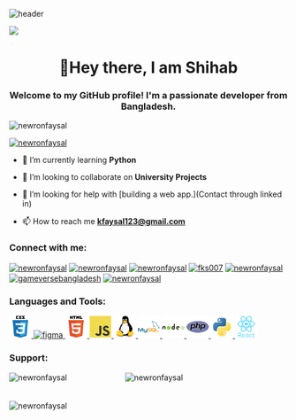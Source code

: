 ![header](https://capsule-render.vercel.app/api?type=waving&color=gradient&height=300&section=header&text=Sahadat%20Hossain&fontSize=90&animation=twinkling)

![](https://komarev.com/ghpvc/?username=shihab2209&style=flat-square&color=red)
<h1 align="center">👋Hey there, I am Shihab</h1>
<h3 align="center">Welcome to my GitHub profile! I'm a passionate developer from Bangladesh.</h3>

<p align="left"> <img src="https://komarev.com/ghpvc/?username=newronfaysal&label=Profile%20views&color=0e75b6&style=flat" alt="newronfaysal" /> </p>

<p align="left"> <a href="https://twitter.com/newronfaysal" target="blank"><img src="https://img.shields.io/twitter/follow/newronfaysal?logo=twitter&style=for-the-badge" alt="newronfaysal" /></a> </p>

- 🌱 I’m currently learning **Python**

- 👯 I’m looking to collaborate on **University Projects**

- 🤝 I’m looking for help with [building a web app.](Contact through linked in)

- 📫 How to reach me **kfaysal123@gmail.com**

<h3 align="left">Connect with me:</h3>
<p align="left">
<a href="https://dev.to/newronfaysal" target="blank"><img align="center" src="https://raw.githubusercontent.com/rahuldkjain/github-profile-readme-generator/master/src/images/icons/Social/devto.svg" alt="newronfaysal" height="30" width="40" /></a>
<a href="https://twitter.com/newronfaysal" target="blank"><img align="center" src="https://raw.githubusercontent.com/rahuldkjain/github-profile-readme-generator/master/src/images/icons/Social/twitter.svg" alt="newronfaysal" height="30" width="40" /></a>
<a href="https://linkedin.com/in/newronfaysal" target="blank"><img align="center" src="https://raw.githubusercontent.com/rahuldkjain/github-profile-readme-generator/master/src/images/icons/Social/linked-in-alt.svg" alt="newronfaysal" height="30" width="40" /></a>
<a href="https://fb.com/fks007" target="blank"><img align="center" src="https://raw.githubusercontent.com/rahuldkjain/github-profile-readme-generator/master/src/images/icons/Social/facebook.svg" alt="fks007" height="30" width="40" /></a>
<a href="https://instagram.com/newronfaysal" target="blank"><img align="center" src="https://raw.githubusercontent.com/rahuldkjain/github-profile-readme-generator/master/src/images/icons/Social/instagram.svg" alt="newronfaysal" height="30" width="40" /></a>
<a href="https://www.youtube.com/c/gameversebangladesh" target="blank"><img align="center" src="https://raw.githubusercontent.com/rahuldkjain/github-profile-readme-generator/master/src/images/icons/Social/youtube.svg" alt="gameversebangladesh" height="30" width="40" /></a>
<a href="https://www.leetcode.com/newronfaysal" target="blank"><img align="center" src="https://raw.githubusercontent.com/rahuldkjain/github-profile-readme-generator/master/src/images/icons/Social/leet-code.svg" alt="newronfaysal" height="30" width="40" /></a>
</p>

<h3 align="left">Languages and Tools:</h3>
<p align="left"> <a href="https://www.w3schools.com/css/" target="_blank" rel="noreferrer"> <img src="https://raw.githubusercontent.com/devicons/devicon/master/icons/css3/css3-original-wordmark.svg" alt="css3" width="40" height="40"/> </a> <a href="https://www.figma.com/" target="_blank" rel="noreferrer"> <img src="https://www.vectorlogo.zone/logos/figma/figma-icon.svg" alt="figma" width="40" height="40"/> </a> <a href="https://www.w3.org/html/" target="_blank" rel="noreferrer"> <img src="https://raw.githubusercontent.com/devicons/devicon/master/icons/html5/html5-original-wordmark.svg" alt="html5" width="40" height="40"/> </a> <a href="https://developer.mozilla.org/en-US/docs/Web/JavaScript" target="_blank" rel="noreferrer"> <img src="https://raw.githubusercontent.com/devicons/devicon/master/icons/javascript/javascript-original.svg" alt="javascript" width="40" height="40"/> </a> <a href="https://www.linux.org/" target="_blank" rel="noreferrer"> <img src="https://raw.githubusercontent.com/devicons/devicon/master/icons/linux/linux-original.svg" alt="linux" width="40" height="40"/> </a> <a href="https://www.mysql.com/" target="_blank" rel="noreferrer"> <img src="https://raw.githubusercontent.com/devicons/devicon/master/icons/mysql/mysql-original-wordmark.svg" alt="mysql" width="40" height="40"/> </a> <a href="https://nodejs.org" target="_blank" rel="noreferrer"> <img src="https://raw.githubusercontent.com/devicons/devicon/master/icons/nodejs/nodejs-original-wordmark.svg" alt="nodejs" width="40" height="40"/> </a> <a href="https://www.php.net" target="_blank" rel="noreferrer"> <img src="https://raw.githubusercontent.com/devicons/devicon/master/icons/php/php-original.svg" alt="php" width="40" height="40"/> </a> <a href="https://www.python.org" target="_blank" rel="noreferrer"> <img src="https://raw.githubusercontent.com/devicons/devicon/master/icons/python/python-original.svg" alt="python" width="40" height="40"/> </a> <a href="https://reactjs.org/" target="_blank" rel="noreferrer"> <img src="https://raw.githubusercontent.com/devicons/devicon/master/icons/react/react-original-wordmark.svg" alt="react" width="40" height="40"/> </a> </p>

<h3 align="left">Support:</h3>
<p><a href="https://www.buymeacoffee.com/newronfaysal"> <img align="left" src="https://cdn.buymeacoffee.com/buttons/v2/default-yellow.png" height="50" width="210" alt="newronfaysal" /></a><a href="https://ko-fi.com/newronfaysal"> <img align="left" src="https://cdn.ko-fi.com/cdn/kofi3.png?v=3" height="50" width="210" alt="newronfaysal" /></a></p><br><br>

<p><img align="center" src="https://github-readme-stats.vercel.app/api/top-langs?username=newronfaysal&show_icons=true&locale=en&layout=compact" alt="newronfaysal" /></p>

